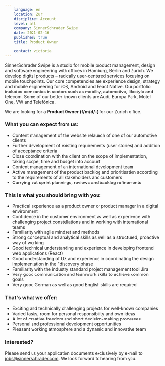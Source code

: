 ```yaml
---
    language: en
    location: Zur
    discipline: Account
    level: all
    company: SinnerSchrader Swipe
    date: 2021-02-16
    published: true
    title: Product Owner
    
    contact: victoria
---
```


SinnerSchrader Swipe is a studio for mobile product management, design and software engineering with offices in Hamburg, Berlin and Zurich. We develop digital products – radically user-centered services focusing on mobile touchpoints. Our core competencies are experience design, strategy and mobile engineering for iOS, Android and React Native. Our portfolio includes companies in sectors such as mobility, automotive, lifestyle and telecom. Some of our better known clients are Audi, Europa Park, Motel One, VW and Telefónica.

We are looking for a **Product Owner (f/m/d/-)** for our Zurich office.

### What you can expect from us:

- Content management of the website relaunch of one of our automotive clients
- Further development of existing requirements (user stories) and addition of acceptance criteria
- Close coordination with the client on the scope of implementation, taking scope, time and budget into account
- Content management of an international development team
- Active management of the product backlog and prioritisation according to the requirements of all stakeholders and customers
- Carrying out sprint plannings, reviews and backlog refinements

### This is what you should bring with you:

- Practical experience as a product owner or product manager in a digital environment
- Confidence in the customer environment as well as experience with challenging project constellations and in working with international teams
- Familiarity with agile mindset and methods
- Strong conceptual and analytical skills as well as a structured, proactive way of working
- Good technical understanding and experience in developing frontend web applications (React)
- Good understanding of UX and experience in coordinating the design implementation in the "discovery phase
- Familiarity with the industry standard project management tool Jira
- Very good communication and teamwork skills to achieve common goals
- Very good German as well as good English skills are required

### That's what we offer:

- Exciting and technically challenging projects for well-known companies
- Varied tasks, room for personal responsibility and own ideas
- A lot of creative freedom and short decision-making processes
- Personal and professional development opportunities
- Pleasant working atmosphere and a dynamic and innovative team

### Interested?

Please send us your application documents exclusively by e-mail to <jobs@sinnerschrader.com>. We look forward to hearing from you.
